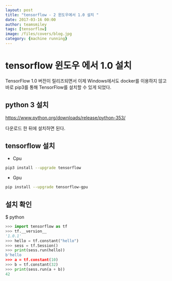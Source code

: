 ```yaml
--- 
layout: post 
title: "tensorflow - 2 윈도우에서 1.0 설치 " 
date: 2017-03-16 00:00  
author: teamsmiley 
tags: [tensorflow]
image: /files/covers/blog.jpg
category: {machine running}
---
```


# tensorflow 윈도우 에서 1.0 설치

TensorFlow 1.0 버전이 릴리즈되면서 이제 Windows에서도 docker를 이용하지 않고 바로 pip3를 통해 TensorFlow를 설치할 수 있게 되었다.

## python 3 설치 

https://www.python.org/downloads/release/python-353/

다운로드 한 뒤에 설치하면 된다.

## tensorflow 설치 

* Cpu 
```bash
pip3 install --upgrade tensorflow
```
* Gpu
```bash
pip install --upgrade tensorflow-gpu
```

## 설치 확인 

$ python
```python
>>> import tensorflow as tf
>>> tf.__version__
'1.0.1'
>>> hello = tf.constant("hello")
>>> sess = tf.Session()
>>> print(sess.run(hello))
b'hello
>>> a = tf.constant(10)
>>> b = tf.constant(32)
>>> print(sess.run(a + b))
42
```
 
